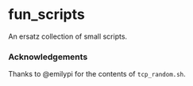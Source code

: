 # fun_scripts

An ersatz collection of small scripts.

### Acknowledgements

Thanks to @emilypi for the contents of `tcp_random.sh`.
